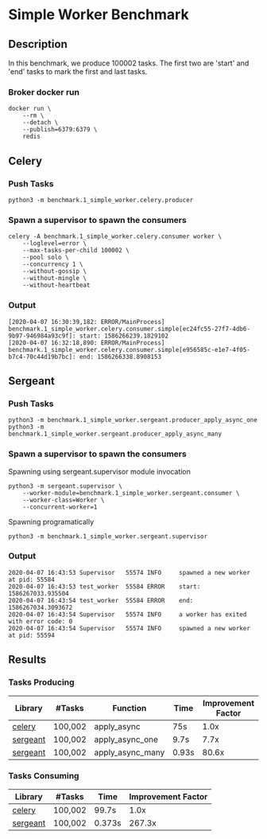 # Simple Worker Benchmark


## Description
In this benchmark, we produce 100002 tasks. The first two are 'start' and 'end' tasks to mark the first and last tasks.


### Broker docker run
```shell
docker run \
    --rm \
    --detach \
    --publish=6379:6379 \
    redis
```


## Celery

### Push Tasks
```shell
python3 -m benchmark.1_simple_worker.celery.producer
```


### Spawn a supervisor to spawn the consumers
```shell
celery -A benchmark.1_simple_worker.celery.consumer worker \
    --loglevel=error \
    --max-tasks-per-child 100002 \
    --pool solo \
    --concurrency 1 \
    --without-gossip \
    --without-mingle \
    --without-heartbeat
```


### Output
```
[2020-04-07 16:30:39,182: ERROR/MainProcess] benchmark.1_simple_worker.celery.consumer.simple[ec24fc55-27f7-4db6-9b97-946984a93c9f]: start: 1586266239.1829102
[2020-04-07 16:32:18,890: ERROR/MainProcess] benchmark.1_simple_worker.celery.consumer.simple[e956585c-e1e7-4f05-b7c4-70c44d19b7bc]: end: 1586266338.8908153
```


## Sergeant


### Push Tasks
```shell
python3 -m benchmark.1_simple_worker.sergeant.producer_apply_async_one
python3 -m benchmark.1_simple_worker.sergeant.producer_apply_async_many
```


### Spawn a supervisor to spawn the consumers

Spawning using sergeant.supervisor module invocation
```shell
python3 -m sergeant.supervisor \
    --worker-module=benchmark.1_simple_worker.sergeant.consumer \
    --worker-class=Worker \
    --concurrent-worker=1
```

Spawning programatically
```shell
python3 -m benchmark.1_simple_worker.sergeant.supervisor
```


### Output
```
2020-04-07 16:43:53 Supervisor   55574 INFO     spawned a new worker at pid: 55584
2020-04-07 16:43:53 test_worker  55584 ERROR    start: 1586267033.935504
2020-04-07 16:43:54 test_worker  55584 ERROR    end: 1586267034.3093672
2020-04-07 16:43:54 Supervisor   55574 INFO     a worker has exited with error code: 0
2020-04-07 16:43:54 Supervisor   55574 INFO     spawned a new worker at pid: 55594
```


## Results

### Tasks Producing
| Library  | #Tasks | Function | Time | Improvement Factor |
| ------------- | ------------- | ------------- | ------------- | ------------- |
| [celery](https://github.com/celery/celery) | 100,002 | apply_async | 75s | 1.0x |
| [sergeant](https://github.com/Intsights/sergeant) | 100,002 | apply_async_one | 9.7s | 7.7x |
| [sergeant](https://github.com/Intsights/sergeant) | 100,002 | apply_async_many | 0.93s | 80.6x |

### Tasks Consuming
| Library  | #Tasks | Time | Improvement Factor |
| ------------- | ------------- | ------------- | ------------- |
| [celery](https://github.com/celery/celery) | 100,002 | 99.7s | 1.0x |
| [sergeant](https://github.com/Intsights/sergeant) | 100,002 | 0.373s | 267.3x |
